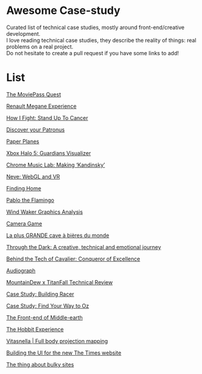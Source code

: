 # Awesome Case-study
Curated list of technical case studies, mostly around front-end/creative development.  
I love reading technical case studies, they describe the reality of things: real problems on a real project.  
Do not hesitate to create a pull request if you have some links to add!  

# List

[The MoviePass Quest](https://m.makemepulse.com/the-moviepass-quest-c395e656a813#.hza55d6o8)

[Renault Megane Experience](https://m.makemepulse.com/renault-megane-experience-610bbfd6d7b7#.6uy1b3kwd)

[How I Fight: Stand Up To Cancer](https://medium.com/@activetheory/how-i-fight-stand-up-to-cancer-cf0ab227b44e#.cxts1dxvk)

[Discover your Patronus](https://medium.com/@activetheory/discover-your-patronus-348971420487#.f6fkzwz9t)

[Paper Planes](https://medium.com/@activetheory/paper-planes-6b0008c56c17#.i46gzuwq7)

[Xbox Halo 5: Guardians Visualizer](https://medium.com/@activetheory/xbox-halo-5-guardians-visualizer-5b9afcb542f1#.uoobt7u58)

[Chrome Music Lab: Making ‘Kandinsky’](https://medium.com/@activetheory/chrome-music-lab-making-kandinsky-7de5ab04f4fe#.x3vkidwve)

[Neve: WebGL and VR](https://medium.com/@activetheory/neve-webgl-and-vr-d42a25856d67#.rrrba7ih1)

[Finding Home](https://medium.com/@michaeltheory/finding-home-d0328ca92d21#.y84d0a62t)

[Pablo the Flamingo](https://medium.com/@gordonnl/pablo-the-flamingo-75a21bf8ea12#.l6swlfqz7)

[Wind Waker Graphics Analysis](https://medium.com/@gordonnl/wind-waker-graphics-analysis-a0b575a31127#.ngux2j51n)

[Camera Game](https://medium.com/@gordonnl/camera-game-8a2b013baf81#.ljwkp3wul)

[La plus GRANDE cave à bières du monde](https://medium.com/@MerciMichel/la-plus-grande-cave-%C3%A0-bi%C3%A8res-du-monde-c2db691104a5#.e33rhcifm)

[Through the Dark: A creative, technical and emotional journey](https://medium.com/@hamishstewart/through-the-dark-a-creative-technical-and-emotional-journey-daffecea1744#.468prz73n)

[Behind the Tech of Cavalier: Conqueror of Excellence](https://medium.com/your-majesty-co/behind-the-tech-of-cavalier-conqueror-of-excellence-29f64330afa9#.gwtxrh77j)

[Audiograph](https://mattdesl.svbtle.com/audiograph)

[MountainDew x TitanFall Technical Review](https://medium.com/@VilledieuMorgan/mountaindew-x-titanfall-technical-review-35f1be4089c#.3rhg8i63x)

[Case Study: Building Racer](https://www.html5rocks.com/en/tutorials/casestudies/racer/)

[Case Study: Find Your Way to Oz](https://www.html5rocks.com/en/tutorials/casestudies/oz/)

[The Front-end of Middle-earth](https://www.html5rocks.com/en/tutorials/casestudies/hobbit-front-end/)

[The Hobbit Experience](https://www.html5rocks.com/en/tutorials/casestudies/hobbit/)

[Vitasnella | Full body projection mapping](https://medium.com/@silviopaganini/vitasnella-full-body-projection-mapping-daea4cf53dfe#.8v4ra7t85)

[Building the UI for the new The Times website](https://medium.com/swlh/building-the-ui-for-the-new-the-times-website-26dc4e6569e#.g1uacn2cz)

[The thing about bulky sites](https://medium.com/@mikkoh/the-thing-about-bulky-sites-ddcbc73b245e#.79zp2hqsg)
